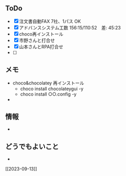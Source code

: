 ## ToDo
- [x] 注文書自動FAX 7社、1パス OK
- [x] アドバンスシステム工数 156:15/110:52　差: 45:23
- [x] choco再インストール
- [x] 市野さんと打合せ
- [x] 山本さんとRPA打合せ
- [ ] 


## メモ
- choco&chocolatey 再インストール
	- choco install chocolateygui -y
	- choco install ○○.config -y
- 


## 情報
- 


## どうでもよいこと
- 


[[2023-09-13]]

